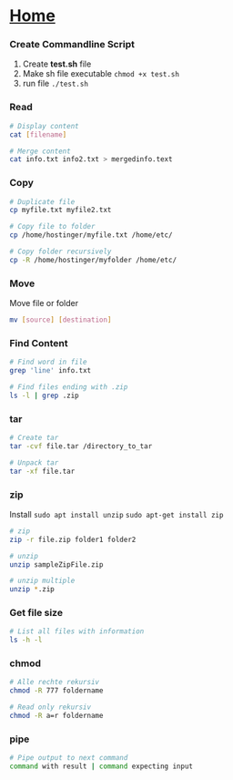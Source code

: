# [Home](../README.md)

### Create Commandline Script
1. Create **test.sh** file
2. Make sh file executable `chmod +x test.sh`
3. run file `./test.sh`

### Read
```sh
# Display content 
cat [filename]

# Merge content 
cat info.txt info2.txt > mergedinfo.text
```

### Copy
```sh
# Duplicate file
cp myfile.txt myfile2.txt

# Copy file to folder
cp /home/hostinger/myfile.txt /home/etc/

# Copy folder recursively 
cp -R /home/hostinger/myfolder /home/etc/
``` 

### Move
Move file or folder 
```sh
mv [source] [destination]
```

### Find Content
```sh
# Find word in file
grep 'line' info.txt

# Find files ending with .zip
ls -l | grep .zip
```

### tar
```sh
# Create tar
tar -cvf file.tar /directory_to_tar

# Unpack tar 
tar -xf file.tar
```

### zip
Install `sudo apt install unzip` `sudo apt-get install zip`
```sh
# zip 
zip -r file.zip folder1 folder2

# unzip 
unzip sampleZipFile.zip

# unzip multiple 
unzip *.zip
```

### Get file size
```sh
# List all files with information
ls -h -l
```

### chmod
```sh
# Alle rechte rekursiv 
chmod -R 777 foldername

# Read only rekursiv
chmod -R a=r foldername
```

### pipe
```sh
# Pipe output to next command 
command with result | command expecting input
```
